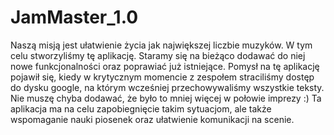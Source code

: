 # JamMaster_1.0

Naszą misją jest ułatwienie życia jak największej liczbie muzyków. W tym celu stworzyliśmy tę aplikację. Staramy się na bieżąco dodawać do niej nowe funkcjonalności oraz poprawiać już istniejące. Pomysł na tę aplikację pojawił się, kiedy w krytycznym momencie z zespołem straciliśmy dostęp do dysku google, na którym wcześniej przechowywaliśmy wszystkie teksty. Nie muszę chyba dodawać, że było to mniej więcej w połowie imprezy :) Ta aplikacja ma na celu zapobiegnięcie takim sytuacjom, ale także wspomaganie nauki piosenek oraz ułatwienie komunikacji na scenie.
